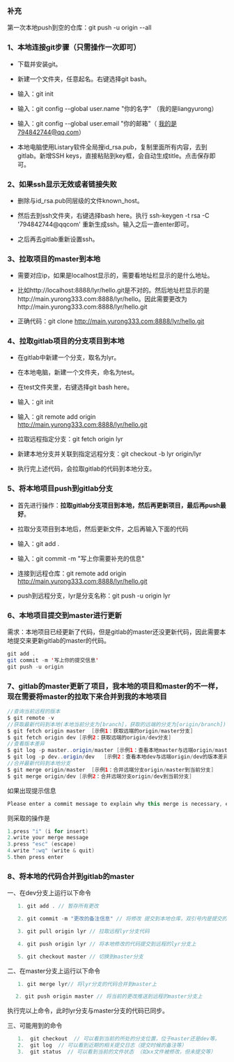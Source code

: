 ### 补充

第一次本地push到空的仓库：git push -u origin --all

### 1、本地连接git步骤（只需操作一次即可）

- 下载并安装git。 

- 新建一个文件夹，任意起名。右键选择git bash。

- 输入：git init

- 输入：git config --global user.name "你的名字" （我的是liangyurong）

- 输入：git config --global user.email "你的邮箱"（ 我的是794842744@qq.com）

- 本地电脑使用Listary软件全局搜id_rsa.pub，复制里面所有内容，去到gitlab。新增SSH keys，直接粘贴到key框，会自动生成title。点击保存即可。

### 2、如果ssh显示无效或者链接失败

- 删除与id_rsa.pub同层级的文件known_host。

- 然后去到ssh文件夹，右键选择bash here。执行 ssh-keygen -t rsa -C  '794842744@qqcom'  重新生成ssh。输入之后一直enter即可。

- 之后再去gitlab重新设置ssh。

### 3、拉取项目的master到本地

- 需要对应ip，如果是localhost显示的，需要看地址栏显示的是什么地址。

- 比如http://localhost:8888/lyr/hello.git是不对的。然后地址栏显示的是http://main.yurong333.com:8888/lyr/hello。因此需要更改为http://main.yurong333.com:8888/lyr/hello.git

- 正确代码：git clone http://main.yurong333.com:8888/lyr/hello.git

### 4、拉取gitlab项目的分支项目到本地

- 在gitlab中新建一个分支，取名为lyr。

- 在本地电脑，新建一个文件夹，命名为test。

- 在test文件夹里，右键选择git bash here。

- 输入：git init

- 输入：git remote add origin http://main.yurong333.com:8888/lyr/hello.git

- 拉取远程指定分支：git fetch origin lyr

- 新建本地分支并关联到指定远程分支：git checkout -b lyr origin/lyr

- 执行完上述代码，会拉取gitlab的代码到本地分支。

### 5、将本地项目push到gitlab分支

- 首先进行操作：**拉取gitlab分支项目到本地，然后再更新项目，最后再push最好**。

- 拉取分支项目到本地后，然后更新文件，之后再输入下面的代码

- 输入：git add .

- 输入：git commit -m "写上你需要补充的信息"

- 连接到远程仓库：git remote add origin http://main.yurong333.com:8888/lyr/hello.git

- push到远程分支，lyr是分支名称：git push -u origin lyr

### 6、本地项目提交到master进行更新

需求：本地项目已经更新了代码，但是gitlab的master还没更新代码，因此需要本地提交来更新gitlab的master的代码。

```java
git add .
git commit -m '写上你的提交信息'
git push -u origin

```
### 7、gitlab的master更新了项目，我本地的项目和master的不一样，现在需要将master的拉取下来合并到我的本地项目

```java
//查询当前远程的版本
$ git remote -v
//获取最新代码到本地(本地当前分支为[branch]，获取的远端的分支为[origin/branch])
$ git fetch origin master  [示例1：获取远端的origin/master分支]
$ git fetch origin dev [示例2：获取远端的origin/dev分支]
//查看版本差异
$ git log -p master..origin/master [示例1：查看本地master与远端origin/master的版本差异]
$ git log -p dev..origin/dev   [示例2：查看本地dev与远端origin/dev的版本差异]
//合并最新代码到本地分支
$ git merge origin/master  [示例1：合并远端分支origin/master到当前分支]
$ git merge origin/dev [示例2：合并远端分支origin/dev到当前分支]
```
如果出现提示信息
```java
Please enter a commit message to explain why this merge is necessary, especially if it merges an updated upstream into a topic branch
```
则采取的操作是
```java
1.press "i" (i for insert)
2.write your merge message
3.press "esc" (escape)
4.write ":wq" (write & quit)
5.then press enter
```
### 8、将本地的代码合并到gitlab的master

一、在dev分支上运行以下命令

```java
　　1. git add . // 暂存所有更改

　　2. git commit -m "更改的备注信息" // 将修改 提交到本地仓库，双引号内是提交的备注信息

　　3. git pull origin lyr // 拉取远程lyr分支代码

　　4. git push origin lyr // 将本地修改的代码提交到远程的lyr分支上

　　5. git checkout master // 切换到master分支
```

二、在master分支上运行以下命令

```java
　　1. git merge lyr// 将lyr分支的代码合并到master上

　 2. git push origin master // 将当前的更改推送到远程的master分支上
```

执行完以上命令，此时lyr分支与master分支的代码已同步。

三、可能用到的命令

```java
　　1.  git checkout  // 可以看到当前的所处的分支位置，位于master还是dev等。
　　2.  git log  // 可以看到近期的相关提交日志（提交时候的备注等）
　　3.  git status  // 可以看到当前的文件状态 （如xx文件被修改，但未提交等）
```


